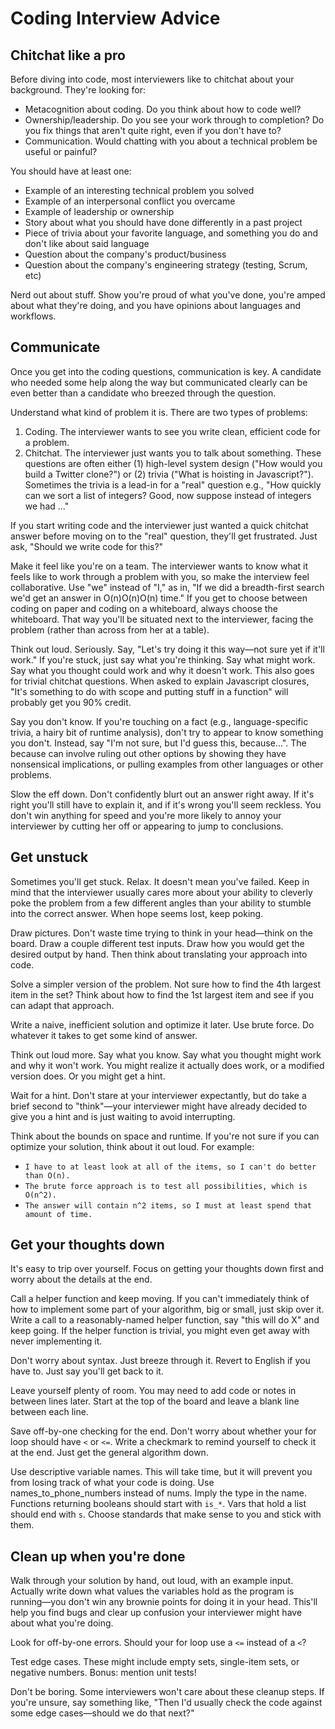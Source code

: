 # Coding Interview Advice

## Chitchat like a pro

Before diving into code, most interviewers like to chitchat about your background. They're looking for:
* Metacognition about coding. Do you think about how to code well?
* Ownership/leadership. Do you see your work through to completion? Do you fix things that aren't quite right, even if 
you don't have to?
* Communication. Would chatting with you about a technical problem be useful or painful?

You should have at least one:

* Example of an interesting technical problem you solved
* Example of an interpersonal conflict you overcame
* Example of leadership or ownership
* Story about what you should have done differently in a past project
* Piece of trivia about your favorite language, and something you do and don't like about said language
* Question about the company's product/business
* Question about the company's engineering strategy (testing, Scrum, etc)

Nerd out about stuff. Show you're proud of what you've done, you're amped about what they're doing, and you have 
opinions about languages and workflows. 

## Communicate

Once you get into the coding questions, communication is key. A candidate who needed some help along the way but 
communicated clearly can be even better than a candidate who breezed through the question.

Understand what kind of problem it is. There are two types of problems:
1. Coding. The interviewer wants to see you write clean, efficient code for a problem.
2. Chitchat. The interviewer just wants you to talk about something. These questions are often either (1) high-level 
system design ("How would you build a Twitter clone?") or (2) trivia ("What is hoisting in Javascript?"). Sometimes 
the trivia is a lead-in for a "real" question e.g., "How quickly can we sort a list of integers? Good, now suppose 
instead of integers we had ..."

If you start writing code and the interviewer just wanted a quick chitchat answer before moving on to the "real" 
question, they'll get frustrated. Just ask, "Should we write code for this?"

Make it feel like you're on a team. The interviewer wants to know what it feels like to work through a problem with 
you, so make the interview feel collaborative. Use "we" instead of "I," as in, "If we did a breadth-first search we'd 
get an answer in O(n)O(n)O(n) time." If you get to choose between coding on paper and coding on a whiteboard, always 
choose the whiteboard. That way you'll be situated next to the interviewer, facing the problem (rather than across 
from her at a table).

Think out loud. Seriously. Say, "Let's try doing it this way—not sure yet if it'll work." If you're stuck, just say 
what you're thinking. Say what might work. Say what you thought could work and why it doesn't work. This also goes 
for trivial chitchat questions. When asked to explain Javascript closures, "It's something to do with scope and putting 
stuff in a function" will probably get you 90% credit.

Say you don't know. If you're touching on a fact (e.g., language-specific trivia, a hairy bit of runtime analysis), 
don't try to appear to know something you don't. Instead, say "I'm not sure, but I'd guess this, because...". 
The because can involve ruling out other options by showing they have nonsensical implications, or pulling examples 
from other languages or other problems.

Slow the eff down. Don't confidently blurt out an answer right away. If it's right you'll still have to explain it, 
and if it's wrong you'll seem reckless. You don't win anything for speed and you're more likely to annoy your 
interviewer by cutting her off or appearing to jump to conclusions.

## Get unstuck

Sometimes you'll get stuck. Relax. It doesn't mean you've failed. Keep in mind that the interviewer usually cares more 
about your ability to cleverly poke the problem from a few different angles than your ability to stumble into the 
correct answer. When hope seems lost, keep poking.

Draw pictures. Don't waste time trying to think in your head—think on the board. Draw a couple different test inputs. 
Draw how you would get the desired output by hand. Then think about translating your approach into code.

Solve a simpler version of the problem. Not sure how to find the 4th largest item in the set? Think about how to find 
the 1st largest item and see if you can adapt that approach.

Write a naive, inefficient solution and optimize it later. Use brute force. Do whatever it takes to get some kind of 
answer.

Think out loud more. Say what you know. Say what you thought might work and why it won't work. You might realize it 
actually does work, or a modified version does. Or you might get a hint.

Wait for a hint. Don't stare at your interviewer expectantly, but do take a brief second to "think"—your interviewer 
might have already decided to give you a hint and is just waiting to avoid interrupting.

Think about the bounds on space and runtime. If you're not sure if you can optimize your solution, think about it out 
loud. For example:
* `I have to at least look at all of the items, so I can't do better than O(n).`
* `The brute force approach is to test all possibilities, which is O(n^2).`
* `The answer will contain n^2​​ items, so I must at least spend that amount of time.`

## Get your thoughts down

It's easy to trip over yourself. Focus on getting your thoughts down first and worry about the details at the end.

Call a helper function and keep moving. If you can't immediately think of how to implement some part of your algorithm, 
big or small, just skip over it. Write a call to a reasonably-named helper function, say "this will do X" and keep 
going. If the helper function is trivial, you might even get away with never implementing it.

Don't worry about syntax. Just breeze through it. Revert to English if you have to. Just say you'll get back to it.

Leave yourself plenty of room. You may need to add code or notes in between lines later. Start at the top of the board 
and leave a blank line between each line.

Save off-by-one checking for the end. Don't worry about whether your for loop should have `<` or `<=`. Write a 
checkmark to remind yourself to check it at the end. Just get the general algorithm down.

Use descriptive variable names. This will take time, but it will prevent you from losing track of what your code is 
doing. Use names_to_phone_numbers instead of nums. Imply the type in the name. Functions returning booleans should 
start with `is_*`. Vars that hold a list should end with `s`. Choose standards that make sense to you and stick with 
them.

## Clean up when you're done

Walk through your solution by hand, out loud, with an example input. Actually write down what values the variables 
hold as the program is running—you don't win any brownie points for doing it in your head. This'll help you find bugs 
and clear up confusion your interviewer might have about what you're doing.

Look for off-by-one errors. Should your for loop use a `<=` instead of a `<`?

Test edge cases. These might include empty sets, single-item sets, or negative numbers. Bonus: mention unit tests!

Don't be boring. Some interviewers won't care about these cleanup steps. If you're unsure, say something like, "Then 
I'd usually check the code against some edge cases—should we do that next?"

